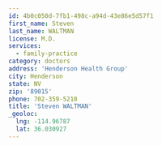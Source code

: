 ```yaml
---
id: 4b0c050d-7fb1-498c-a94d-43e86e5d57f1
first_name: Steven
last_name: WALTMAN
license: M.D.
services:
  - family-practice
category: doctors
address: 'Henderson Health Group'
city: Henderson
state: NV
zip: '89015'
phone: 702-359-5210
title: 'Steven WALTMAN'
_geoloc:
  lng: -114.96787
  lat: 36.030927
---
```

